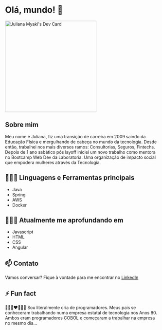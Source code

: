 # Olá, mundo! 👋

<a href="https://app.daily.dev/myakiju"><img src="https://api.daily.dev/devcards/a542fa2f938d4d9c832b1f3ad27aa082.png?r=veo" width="300" alt="Juliana Myaki's Dev Card"/></a>

<!-- <img height="180em" src="https://github-readme-stats.vercel.app/api?username=myakiju&show_icons=true&theme=tokyonight"/> <img height="180em" src="https://github-readme-stats.vercel.app/api/top-langs/?username=myakiju&layout=compact&theme=tokyonight"/> -->

## Sobre mim

Meu nome é Juliana, fiz uma transição de carreira em 2009 saindo da Educação Física e mergulhando de cabeça no mundo da tecnologia. Desde então, trabalhei nos mais diversos ramos: Consultorias, Seguros, Fintechs. Depois de 1 ano sabático pós layoff iniciei um novo trabalho como mentora no Bootcamp Web Dev da Laboratoria. Uma organização de impacto social que empodera mulheres através da Tecnologia.

## 👩🏻‍💻 Linguagens e Ferramentas principais
- Java
- Spring
- AWS
- Docker

## 👩🏻‍🎓 Atualmente me aprofundando em
- Javascript
- HTML
- CSS
- Angular


## 📫 Contato
Vamos conversar? Fique à vontade para me encontrar no [LinkedIn](https://www.linkedin.com/in/myakiju/)

## ⚡ Fun fact
👩🏻‍💻❤️👨🏻‍💻 Sou literalmente cria de programadores. Meus pais se conheceram trabalhando numa empresa estatal de tecnologia nos Anos 80. Ambos eram programadores COBOL e começaram a trabalhar na empresa no mesmo dia...


<!--
**myakiju/myakiju** is a ✨ _special_ ✨ repository because its `README.md` (this file) appears on your GitHub profile.

Here are some ideas to get you started:

- 🔭 I’m currently working on ...
- 🌱 I’m currently learning ...
- 👯 I’m looking to collaborate on ...
- 🤔 I’m looking for help with ...
- 💬 Ask me about ...
- 📫 How to reach me: ...
- 😄 Pronouns: ...
- ⚡ Fun fact: ...
-->
